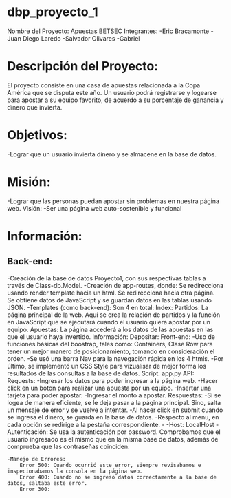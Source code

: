# dbp_proyecto_1
Nombre del Proyecto: Apuestas BETSEC
Integrantes:
-Eric Bracamonte
-Juan Diego Laredo
-Salvador Olivares
-Gabriel

# Descripción del Proyecto:
El proyecto consiste en una casa de apuestas relacionada a la Copa América que se disputa este año. Un usuario podrá registrarse y logearse para apostar a su equipo favorito, de acuerdo a su porcentaje de ganancia y dinero que invierta.

# Objetivos:
-Lograr que un usuario invierta dinero y se almacene en la base de datos.

# Misión:
-Lograr que las personas puedan apostar sin problemas en nuestra página web.
Visión:
-Ser una página web auto-sostenible y funcional

# Información:
## Back-end:
-Creación de la base de datos Proyecto1, con sus respectivas tablas a través de Class-db.Model.
-Creación de app-routes, donde:
    Se redirecciona usando render template hacia un html.
    Se redirecciona hacia otra página.
    Se obtiene datos de JavaScript y se guardan datos en las tablas usando JSON.
-Templates (como back-end):
    Son 4 en total:
Index:
Partidos:
La página principal de la web. Aquí se crea la relación de partidos y la función en JavaScript que se ejecutará cuando el usuario quiera apostar por un equipo. 
Apuestas:
La página accederá a los datos de las apuestas en las que el usuario haya invertido.
Información:
Depositar:
Front-end:
-Uso de funciones básicas del boostrap, tales como: Containers, Clase Row para tener un mejor manero de posicionamiento, tomando en consideración el orden. 
        -Se usó una barra Nav para la navegación rápida en los 4 htmls.
        -Por último, se implementó un CSS Style para vizualisar de mejor forma los resultados de las consultas a la base de datos.
    Script: app.py 
    API:
        Requests:
            -Ingresar los datos para poder ingresar a la página web.
            -Hacer click en un boton para realizar una apuesta por un equipo.
            -Insertar una tarjeta para poder apostar.
            -Ingresar el monto a apostar.
        Respuestas:
            -Si se logea de manera eficiente, se le deja pasar a la página principal. Sino, salta un mensaje de error y se vuelve a intentar.
            -Al hacer click en submit cuando se ingresa el dinero, se guarda en la base de datos.
            -Respecto al menu, en cada opción se redirige a la pestaña correspondiente.
            -
    -Host: LocalHost
    -Autenticación: 
        Se usa la autenticación por password. Comprobamos que el usuario ingresado es el mismo que en la misma base de datos, además de comprueba que las contraseñas coinciden.

    -Manejo de Errores:
        Error 500: Cuando ocurrió este error, siempre revisabamos e inspecionabamos la consola en la página web.
        Error 400: Cuando no se ingresó datos correctamente a la base de datos, saltaba este error.
        Error 300:
